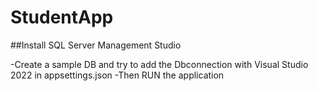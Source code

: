 # StudentApp

##Install SQL Server Management Studio 

-Create a sample DB and try to add the Dbconnection with Visual Studio 2022 in appsettings.json
-Then RUN the application
